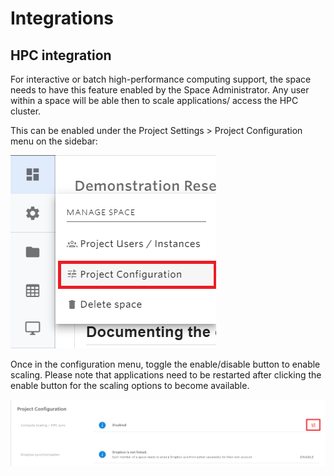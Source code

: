 # Integrations

## HPC integration

For interactive or batch high-performance computing support, the space needs to have this feature enabled by the Space Administrator. Any user within a space will be able then to scale applications/ access the HPC cluster.

This can be enabled under the Project Settings &gt; Project Configuration menu on the sidebar:

![The project configuration menu](../../.gitbook/assets/screenshot-2021-08-02-221242.png)

Once in the configuration menu, toggle the enable/disable button to enable scaling. Please note that applications need to be restarted after clicking the enable button for the scaling options to become available.

![](../../.gitbook/assets/screenshot-2021-08-02-221527.png)

